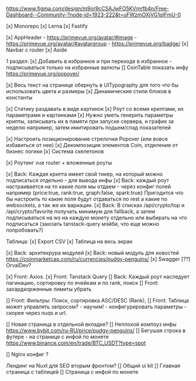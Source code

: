 https://www.figma.com/design/m9or9cCSAJwFO5KVmrfb4n/Free-Dashboard--Community-?node-id=1923-222&t=uFWzmOXjVG1qlFmU-0

[x] Monorepo
[x] Lerna
[x] Fastify

[x] AppHeader
    - https://primevue.org/avatar/#image
    - https://primevue.org/avatar/#avatargroup
    - https://primevue.org/badge/
[x] Navbar c router
[x] Aside

1 раздел:
[x] Добавить в избранное и при переходе в избранное - подписываться только на избранные валюты
[] CoinTable показать инфу https://primevue.org/popover/

[х] Весь текст на странице обернуть в UITypography для того что бы использовать цвета и размеры
[x] Динамические стили блоков в константы

[х] Статику раздавать в виде картинок
[x] Роут со всеми криптами, их параметрами и картинками
[x] Нужно уметь генерить параметры крипты, записывать их в памяти при запуске сервера, и график за неделю например, затем имитировать подьем/спад показателей

[х] Настроить позиционирование стрелочки Popover (или вовсе избавиться от нее)
[x] Декомпозиция элементов Coin, отделение от бизнес логики
[x] Система скелетонов

[x] Роутинг vue router + вложенные роуты

[x] Back: Каждая крипта имеет свой тикер, на который можно подписаться отдельно - для вывода инфы
[x] Back: каждый роут настраивается на то какие поля мы отдаем - через конфиг полей например {price:true, rank:true, graph:false, spark:true}
    Пригодится что бы настроить то какие поля будут отдаваться по rest а какие по websockets, а так же их вариации.
[x] Back: В списках /api/crypto/top и /api/crypto/favorite получать минимум для fallback, а затем подписываться на ws на каждую монету  отдельно или выбирать на что подписаться (заюзать tanstack-query мэйби, что еще можно попробовать?)

Таблица:
[x] Export CSV 
[х] Таблица на весь экран

[x] Back: архитекрура модулей
[x] Back: новый модуль для новостей https://coinmarketcap.com/ru/currencies/pudgy-penguins/
[x] Swagger
[??] OrvalDev?

[x] Front: Axios.
[x] Front: Tanstack Query
[] Back: Каждый роут наследует пагинацию, сортировку по ячейкам и по rank, поиск
[] Front: захардкорженные лимиты убрать

[] Front: Фильтры: Поиск, сортировка ASC/DESC (Rank), 
[] Front: Таблица может управлять запросом? - научим! - конфигурировать параметры - скорее через nuqs и url.
 
[] Новая страница в отдельной вкладке?
[] Неплохой компоуз инфы https://www.bybit.com/ru-RU/price/pudgy-penguins/
[] Бегушая строка в футере - на странице с инфой по монете https://www.binance.com/en/trade/BTC_USDT?type=spot

[] Nginx конфиг ?

Лендинг на Nuxt для SEO вторым фронтом?
[] Общий ui kit
[] Главная страница с таблицей
[] Страница с инфой по монете

